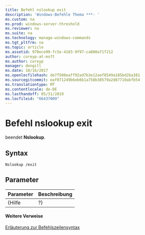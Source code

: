 ```yaml
---
title: Befehl nslookup exit
description: 'Windows-Befehle Thema ***- '
ms.custom: na
ms.prod: windows-server-threshold
ms.reviewer: na
ms.suite: na
ms.technology: manage-windows-commands
ms.tgt_pltfrm: na
ms.topic: article
ms.assetid: 970ece99-fc5e-4103-9f97-ca080af1f212
author: coreyp-at-msft
ms.author: coreyp
manager: dongill
ms.date: 10/16/2017
ms.openlocfilehash: de7f508eaff92ad7b3e12aef8549a185bd2ba381
ms.sourcegitcommit: eaf071249b6eb6b1a758b38579a2d87710abfb54
ms.translationtype: MT
ms.contentlocale: de-DE
ms.lasthandoff: 05/31/2019
ms.locfileid: "66437009"
---
```

# <a name="nslookup-exit-command"></a>Befehl nslookup exit



beendet **Nslookup**.

## <a name="syntax"></a>Syntax

```
Nslookup /exit
```

## <a name="parameters"></a>Parameter

| Parameter | Beschreibung |
|-----------|-------------|
|   {Hilfe   |     ?}      |

#### <a name="additional-references"></a>Weitere Verweise

[Erläuterung zur Befehlszeilensyntax](command-line-syntax-key.md)